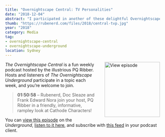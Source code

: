 ```yaml
---
title: "Overnightscape Central: TV Personalities"
date: "2018-12-04"
abstract: "I participated in another of these delightful Overnightscape Underground productions by PQ Ribber."
thumb: "https://rubenerd.com/files/2018/central-tvp.jpg"
year: "2018"
category: Media
tag:
- overnightscape-central
- overnightscape-underground
location: Sydney
---
```

<p class="show-cover"><a href="https://onsug.com/archives/27518/"><img src="https://rubenerd.com/files/2018/central-tvp.jpg" alt="View episode" style="float:right; margin:0 0 1em 2em; width:180px; height:180px;" /></a></p>

*The Overnightscape Central* is a fun weekly podcast hosted by the illustrious PQ Ribber. Hosts and listeners of *The Overnightscape Underground* participate in a topic each week, and you’re welcome to join.

> **01:50:58** – Rubenerd, Doc Sleaze and Frank Edward Nora join your host, PQ Ribber in a friendly, informative, rampley look at Cathode Characters!

You can <a href="https://onsug.com/archives/27518/">view this episode</a> on the *Underground*, <a href="https://media.blubrry.com/onsug/p/onsug.com/shows/Dec18/onsug_Dec18_Central_tvp.mp3">listen to it here</a>, and subscribe with <a href="https://onsug.com/archives/category/overnightscapecentral/feed/">this feed</a> in your podcast client.
